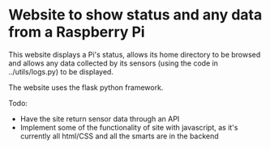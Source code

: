 # Website to show status and any data from a Raspberry Pi

This website displays a Pi's status, allows its home directory to be browsed and allows any data collected by its sensors (using the code in ../utils/logs.py) to be displayed.

The website uses the flask python framework.

Todo:
 - Have the site return sensor data through an API
 - Implement some of the functionality of site with javascript, as it's currently all html/CSS and all the smarts are in the backend
